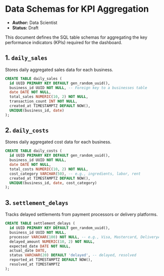 # Data Schemas for KPI Aggregation

- **Author:** Data Scientist
- **Status:** Draft

This document defines the SQL table schemas for aggregating the key performance indicators (KPIs) required for the dashboard.

## 1. `daily_sales`

Stores daily aggregated sales data for each business.

```sql
CREATE TABLE daily_sales (
  id UUID PRIMARY KEY DEFAULT gen_random_uuid(),
  business_id UUID NOT NULL, -- Foreign key to a businesses table
  date DATE NOT NULL,
  total_sales NUMERIC(10, 2) NOT NULL,
  transaction_count INT NOT NULL,
  created_at TIMESTAMPTZ DEFAULT NOW(),
  UNIQUE(business_id, date)
);
```

## 2. `daily_costs`

Stores daily aggregated cost data for each business.

```sql
CREATE TABLE daily_costs (
  id UUID PRIMARY KEY DEFAULT gen_random_uuid(),
  business_id UUID NOT NULL,
  date DATE NOT NULL,
  total_costs NUMERIC(10, 2) NOT NULL,
  cost_category VARCHAR(50), -- e.g., ingredients, labor, rent
  created_at TIMESTAMPTZ DEFAULT NOW(),
  UNIQUE(business_id, date, cost_category)
);
```

## 3. `settlement_delays`

Tracks delayed settlements from payment processors or delivery platforms.

```sql
CREATE TABLE settlement_delays (
  id UUID PRIMARY KEY DEFAULT gen_random_uuid(),
  business_id UUID NOT NULL,
  processor VARCHAR(100) NOT NULL, -- e.g., Visa, Mastercard, DeliveryApp
  delayed_amount NUMERIC(10, 2) NOT NULL,
  expected_date DATE NOT NULL,
  actual_date DATE,
  status VARCHAR(20) DEFAULT 'delayed', -- delayed, resolved
  reported_at TIMESTAMPTZ DEFAULT NOW(),
  resolved_at TIMESTAMPTZ
);
```
